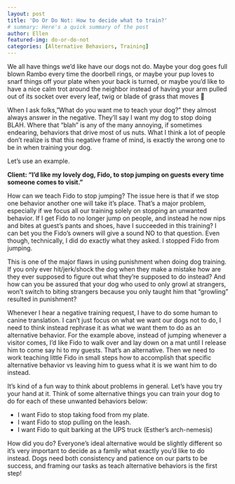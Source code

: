 ```yaml
---
layout: post
title: 'Do Or Do Not: How to decide what to train?'
# summary: Here's a quick summary of the post
author: Ellen
featured-img: do-or-do-not
categories: [Alternative Behaviors, Training]
---
```


We all have things we’d like have our dogs not do. Maybe your dog goes full blown Rambo every time the doorbell rings, or maybe your pup loves to snarf things off your plate when your back is turned, or maybe you’d like to have a nice calm trot around the neighbor instead of having your arm pulled out of its socket over every leaf, twig or blade of grass that moves 🙂

When I ask folks,”What do you want me to teach your dog?” they almost always answer in the negative. They’ll say I want my dog to stop doing BLAH. Where that “blah” is any of the many annoying, if sometimes endearing, behaviors that drive most of us nuts. What I think a lot of people don’t realize is that this negative frame of mind, is exactly the wrong one to be in when training your dog.

Let’s use an example.

**Client: “I’d like my lovely dog, Fido, to stop jumping on guests every time someone comes to visit.”**

How can we teach Fido to stop jumping? The issue here is that if we stop one behavior another one will take it’s place. That’s a major problem, especially if we focus all our training solely on stopping an unwanted behavior. If I get Fido to no longer jump on people, and instead he now nips and bites at guest’s pants and shoes, have I succeeded in this training? I can bet you the Fido’s owners will give a sound NO to that question. Even though, technically, I did do exactly what they asked. I stopped Fido from jumping.

This is one of the major flaws in using punishment when doing dog training. If you only ever hit/jerk/shock the dog when they make a mistake how are they ever supposed to figure out what they’re supposed to do instead? And how can you be assured that your dog who used to only growl at strangers, won’t switch to biting strangers because you only taught him that “growling” resulted in punishment?

Whenever I hear a negative training request, I have to do some human to canine translation. I can’t just focus on what we want our dogs not to do, I need to think instead rephrase it as what we want them to do as an alternative behavior. For the example above, instead of jumping whenever a visitor comes, I’d like Fido to walk over and lay down on a mat until I release him to come say hi to my guests. That’s an alternative. Then we need to work teaching little Fido in small steps how to accomplish that specific alternative behavior vs leaving him to guess what it is we want him to do instead.

It’s kind of a fun way to think about problems in general. Let’s have you try your hand at it. Think of some alternative things you can train your dog to do for each of these unwanted behaviors below:

- I want Fido to stop taking food from my plate.
- I want Fido to stop pulling on the leash.
- I want Fido to quit barking at the UPS truck (Esther’s arch-nemesis)

How did you do? Everyone’s ideal alternative would be slightly different so it’s very important to decide as a family what exactly you’d like to do instead. Dogs need both consistency and patience on our parts to be success, and framing our tasks as teach alternative behaviors is the first step!